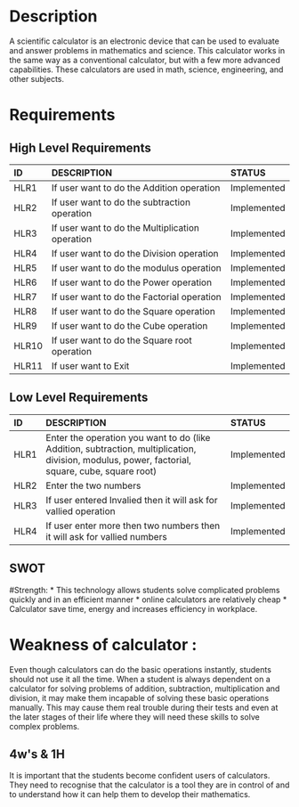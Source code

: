 # Description 
A scientific calculator is an electronic device that can be used to evaluate and answer problems in mathematics and science. This calculator works in the same way as a conventional calculator, but with a few more advanced capabilities. These calculators are used in math, science, engineering, and other subjects.


# Requirements 

## High Level Requirements
|ID   |DESCRIPTION                                    |STATUS     |
|:----|:----------------------------------------------|:----------|
|HLR1 |If user want to do the Addition operation      |Implemented|
|HLR2 |If user want to do the subtraction operation   |Implemented|
|HLR3 |If user want to do the Multiplication operation|Implemented|
|HLR4 |If user want to do the Division operation      |Implemented|
|HLR5 |If user want to do the modulus operation       |Implemented|
|HLR6 |If user want to do the Power operation         |Implemented|
|HLR7 |If user want to do the Factorial operation     |Implemented|
|HLR8 |If user want to do the Square operation        |Implemented|
|HLR9 |If user want to do the Cube operation          |Implemented|
|HLR10|If user want to do the Square root operation   |Implemented|
|HLR11|If user want to Exit                           |Implemented| 

## Low Level Requirements 
|ID  |DESCRIPTION                                                                                                                                    |STATUS     |
|:---|:----------------------------------------------------------------------------------------------------------------------------------------------|:----------|
|HLR1|Enter the operation you want to do (like Addition, subtraction, multiplication, division, modulus, power, factorial, square, cube, square root)|Implemented|
|HLR2|Enter the two numbers                                                                                                                          |Implemented|
|HLR3|If user entered Invalied then it will ask for vallied operation                                                                                |Implemented|               
|HLR4|If user enter more then two numbers then it will ask for vallied numbers                                                                       |Implemented| 


## SWOT

#Strength:
    * This technology allows students solve complicated problems quickly and in an efficient manner
    * online calculators are relatively cheap
    * Calculator save time, energy and increases efficiency in workplace.

# Weakness of calculator :
Even though calculators can do the basic operations instantly, students should not use it all the time. When a student is always dependent on a calculator for solving problems of addition, subtraction, multiplication and division, it may make them incapable of solving these basic operations manually. This may cause them real trouble during their tests and even at the later stages of their life where they will need these skills to solve complex problems.


## 4w's & 1H
It is important that the students become confident users of calculators. They need to recognise that the calculator is a tool they are in control of and to understand how it can help them to develop their mathematics.
